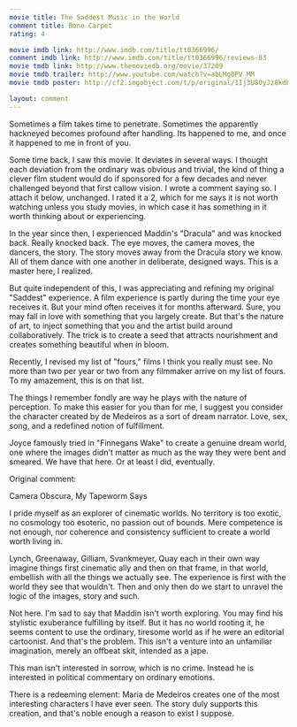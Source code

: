```yaml
---
movie title: The Saddest Music in the World
comment title: Bone Carpet
rating: 4

movie imdb link: http://www.imdb.com/title/tt0366996/
comment imdb link: http://www.imdb.com/title/tt0366996/reviews-83
movie tmdb link: http://www.themoviedb.org/movie/37209
movie tmdb trailer: http://www.youtube.com/watch?v=abLMg0PV_MM
movie tmdb poster: http://cf2.imgobject.com/t/p/original/1Ij3U8OyJz8kdEmdjepo6fLnHZV.jpg

layout: comment
---
```


Sometimes a film takes time to penetrate. Sometimes the apparently hackneyed becomes profound after handling. Its happened to me, and once it happened to me in front of you.

Some time back, I saw this movie. It deviates in several ways. I thought each deviation from the ordinary was obvious and trivial, the kind of thing a clever film student would do if sponsored for a few decades and never challenged beyond that first callow vision. I wrote a comment saying so. I attach it below, unchanged. I rated it a 2, which for me says it is not worth watching unless you study movies, in which case it has something in it worth thinking about or experiencing.

In the year since then, I experienced Maddin's "Dracula" and was knocked back. Really knocked back. The eye moves, the camera moves, the dancers, the story. The story moves away from the Dracula story we know. All of them dance with one another in deliberate, designed ways. This is a master here, I realized.

But quite independent of this, I was appreciating and refining my original "Saddest" experience. A film experience is partly during the time your eye receives it. But your mind often receives it for months afterward. Sure, you may fall in love with something that you largely create. But that's the nature of art, to inject something that you and the artist build around collaboratively. The trick is to create a seed that attracts nourishment and creates something beautiful when in bloom.

Recently, I revised my list of "fours," films I think you really must see. No more than two per year or two from any filmmaker arrive on my list of fours. To my amazement, this is on that list.

The things I remember fondly are way he plays with the nature of perception. To make this easier for you than for me, I suggest you consider the character created by de Medeiros as a sort of dream narrator. Love, sex, song, and a redefined notion of fulfillment.

Joyce famously tried in "Finnegans Wake" to create a genuine dream world, one where the images didn't matter as much as the way they were bent and smeared. We have that here. Or at least I did, eventually.

Original comment:

Camera Obscura, My Tapeworm Says

I pride myself as an explorer of cinematic worlds. No territory is too exotic, no cosmology too esoteric, no passion out of bounds. Mere competence is not enough, nor coherence and consistency sufficient to create a world worth living in.

Lynch, Greenaway, Gilliam, Svankmeyer, Quay each in their own way imagine things first cinematic ally and then on that frame, in that world, embellish with all the things we actually see. The experience is first with the world they see that wouldn't. Then and only then do we start to unravel the logic of the images, story and such.

Not here. I'm sad to say that Maddin isn't worth exploring. You may find his stylistic exuberance fulfilling by itself. But it has no world rooting it, he seems content to use the ordinary, tiresome world as if he were an editorial cartoonist. And that's the problem. This isn't a venture into an unfamiliar imagination, merely an offbeat skit, intended as a jape.

This man isn't interested in sorrow, which is no crime. Instead he is interested in political commentary on ordinary emotions.

There is a redeeming element: Maria de Medeiros creates one of the most interesting characters I have ever seen. The story duly supports this creation, and that's noble enough a reason to exist I suppose.